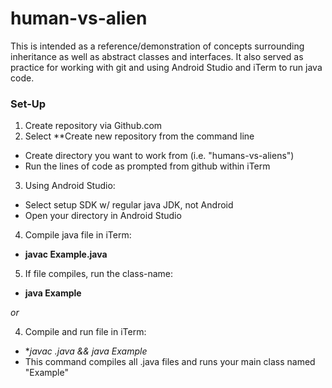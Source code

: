 # human-vs-alien

This is intended as a reference/demonstration of concepts surrounding inheritance as well as
abstract classes and interfaces. It also served as practice for working with git and using Android Studio
and iTerm to run java code.


### Set-Up
1. Create repository via Github.com
2. Select **Create new repository from the command line
  - Create directory you want to work from (i.e. "humans-vs-aliens")
  - Run the lines of code as prompted from github within iTerm
3. Using Android Studio:
  - Select setup SDK w/ regular java JDK, not Android
  - Open your directory in Android Studio

4. Compile java file in iTerm:
  - **javac Example.java**

5. If file compiles, run the class-name:
  - **java Example**

 _or_


4. Compile and run file in iTerm:
 - **javac *.java && java Example**
 - This command compiles all .java files and runs your main class named "Example"
